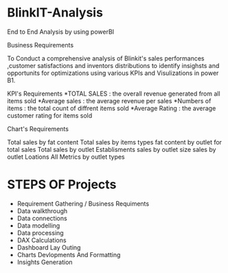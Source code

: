 # BlinkIT-Analysis
End to End Analysis by using powerBI

Business Requirements 

To Conduct a comprehensive analysis of Blinkit's sales performances ,customer satisfactions and inventors distributions 
to identify insighsts and opportunits for optimizations using various KPIs and Visulizations in power B1.

KPI's Requirements 
*TOTAL SALES : the overall revenue generated from all items sold
*Average sales  : the average revenue per sales 
*Numbers of items : the total count of diffrent items sold
*Average Rating   : the average customer rating for items sold

Chart's Requirements 

Total sales by fat content
 Total sales by items types 
 fat content by outlet for total sales 
 Total sales by outlet Establisments
  sales by outlet size
 sales by outlet Loations 
 All Metrics by outlet types


# STEPS OF Projects 

* Requirement Gathering / Business Requiments
* Data walkthrough
* Data connections
* Data modelling
* Data processing
* DAX Calculations
* Dashboard Lay Outing
* Charts Devlopments And Formatting
* Insights Generation

